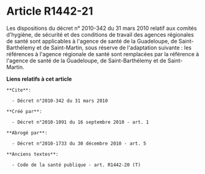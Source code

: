 # Article R1442-21

Les dispositions du décret n° 2010-342 du 31 mars 2010 relatif aux comités d'hygiène, de sécurité et des conditions de
travail des agences régionales de santé sont applicables à l'agence de santé de la Guadeloupe, de Saint-Barthélemy et de
Saint-Martin, sous réserve de l'adaptation suivante : les références à l'agence régionale de santé sont remplacées par la
référence à l'agence de santé de la Guadeloupe, de Saint-Barthélemy et de Saint-Martin.

**Liens relatifs à cet article**

	**Cite**:

	  - Décret n°2010-342 du 31 mars 2010

	**Créé par**:

	  - Décret n°2010-1091 du 16 septembre 2010 - art. 1

	**Abrogé par**:

	  - Décret n°2010-1733 du 30 décembre 2010 - art. 5

	**Anciens textes**:

	  - Code de la santé publique - art. R1442-20 (T)
